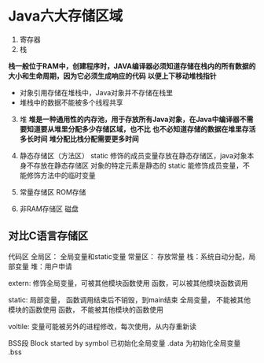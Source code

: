 # Java六大存储区域
1. 寄存器
2. 栈

**栈一般位于RAM中，创建程序时，JAVA编译器必须知道存储在栈内的所有数据的大小和生命周期，因为它必须生成响应的代码**
**以便上下移动堆栈指针**
* 对象引用存储在堆栈中，Java对象并不存储在栈里
* 堆栈中的数据不能被多个线程共享

3. 堆
**堆是一种通用性的内存池，用于存放所有Java对象，在Java中编译器不需要知道要从堆里分配多少存储区域，也不比**
**也不必知道存储的数据在堆里存活多长时间**
**堆分配比栈分配需要更多时间**

4. 静态存储区（方法区）
static 修饰的成员变量存放在静态存储区，java对象本身不存放在静态存储区
对象的特定元素是静态的
static 能修饰成员变量，不能修饰方法中的临时变量

5. 常量存储区
ROM存储
6. 非RAM存储区
磁盘

## 对比C语言存储区

代码区
全局区： 全局变量和static变量
常量区： 存放常量
栈：系统自动分配，局部变量
堆：用户申请

extern: 修饰全局变量，可被其他模块函数使用
		函数，可以被其他模块函数调用

static: 局部变量， 函数调用结束后不销毁，到main结束
		全局变量， 不能被其他模块的函数使用
		函数，	  不能被其他模块的函数使用

voltile: 变量可能被另外的进程修改，每次使用，从内存重新读

BSS段 Block started by symbol
已初始化全局变量 .data
为初始化全局变量 .bss
